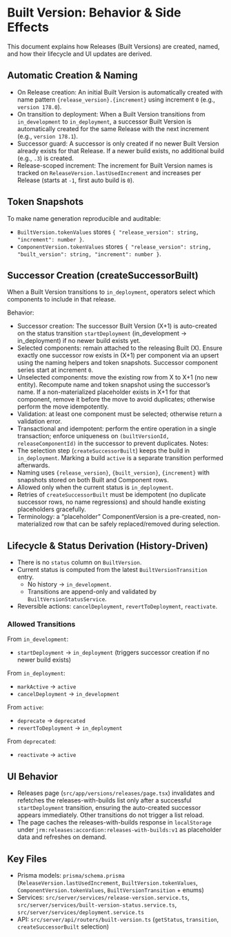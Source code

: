 # Built Version: Behavior & Side Effects

This document explains how Releases (Built Versions) are created, named, and how their lifecycle and UI updates are derived.

## Automatic Creation & Naming

- On Release creation: An initial Built Version is automatically created with name pattern `{release_version}.{increment}` using increment `0` (e.g., `version 178.0`).
- On transition to deployment: When a Built Version transitions from `in_development` to `in_deployment`, a successor Built Version is automatically created for the same Release with the next increment (e.g., `version 178.1`).
- Successor guard: A successor is only created if no newer Built Version already exists for that Release. If a newer build exists, no additional build (e.g., `.3`) is created.
- Release-scoped increment: The increment for Built Version names is tracked on `ReleaseVersion.lastUsedIncrement` and increases per Release (starts at `-1`, first auto build is `0`).

## Token Snapshots

To make name generation reproducible and auditable:
- `BuiltVersion.tokenValues` stores `{ "release_version": string, "increment": number }`.
- `ComponentVersion.tokenValues` stores `{ "release_version": string, "built_version": string, "increment": number }`.

## Successor Creation (createSuccessorBuilt)

When a Built Version transitions to `in_deployment`, operators select which components to include in that release.

Behavior:
- Successor creation: The successor Built Version (X+1) is auto-created on the status transition `startDeployment` (in_development → in_deployment) if no newer build exists yet.
- Selected components: remain attached to the releasing Built (X). Ensure exactly one successor row exists in (X+1) per component via an upsert using the naming helpers and token snapshots. Successor component series start at increment `0`.
- Unselected components: move the existing row from X to X+1 (no new entity). Recompute name and token snapshot using the successor’s name. If a non-materialized placeholder exists in X+1 for that component, remove it before the move to avoid duplicates; otherwise perform the move idempotently.
- Validation: at least one component must be selected; otherwise return a validation error.
- Transactional and idempotent: perform the entire operation in a single transaction; enforce uniqueness on `(builtVersionId, releaseComponentId)` in the successor to prevent duplicates.
Notes:
- The selection step (`createSuccessorBuilt`) keeps the build in `in_deployment`. Marking a build `active` is a separate transition performed afterwards.
- Naming uses `{release_version}`, `{built_version}`, `{increment}` with snapshots stored on both Built and Component rows.
- Allowed only when the current status is `in_deployment`.
- Retries of `createSuccessorBuilt` must be idempotent (no duplicate successor rows, no name regressions) and should handle existing placeholders gracefully.
- Terminology: a “placeholder” ComponentVersion is a pre-created, non-materialized row that can be safely replaced/removed during selection.

## Lifecycle & Status Derivation (History-Driven)

- There is no `status` column on `BuiltVersion`.
- Current status is computed from the latest `BuiltVersionTransition` entry.
  - No history → `in_development`.
  - Transitions are append-only and validated by `BuiltVersionStatusService`.
- Reversible actions: `cancelDeployment`, `revertToDeployment`, `reactivate`.

### Allowed Transitions

From `in_development`:
- `startDeployment` → `in_deployment` (triggers successor creation if no newer build exists)

From `in_deployment`:
- `markActive` → `active`
- `cancelDeployment` → `in_development`

From `active`:
- `deprecate` → `deprecated`
- `revertToDeployment` → `in_deployment`

From `deprecated`:
- `reactivate` → `active`

## UI Behavior

- Releases page (`src/app/versions/releases/page.tsx`) invalidates and refetches the releases-with-builds list only after a successful `startDeployment` transition, ensuring the auto-created successor appears immediately. Other transitions do not trigger a list reload.
- The page caches the releases-with-builds response in `localStorage` under `jrm:releases:accordion:releases-with-builds:v1` as placeholder data and refreshes on demand.

## Key Files

- Prisma models: `prisma/schema.prisma` (`ReleaseVersion.lastUsedIncrement`, `BuiltVersion.tokenValues`, `ComponentVersion.tokenValues`, `BuiltVersionTransition` + enums)
- Services: `src/server/services/release-version.service.ts`, `src/server/services/built-version-status.service.ts`, `src/server/services/deployment.service.ts`
- API: `src/server/api/routers/built-version.ts` (`getStatus`, `transition`, `createSuccessorBuilt` selection)
